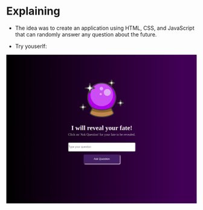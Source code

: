 # Explaining

- The idea was to create an application using HTML, CSS, and JavaScript that can randomly answer any question about the future.

- Try youserlf: 


<img src="./application.png">
